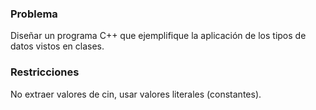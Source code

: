 ### Problema 
Diseñar un programa C++ que ejemplifique la aplicación de los tipos de datos
vistos en clases.

### Restricciones
No extraer valores de cin, usar valores literales (constantes).

